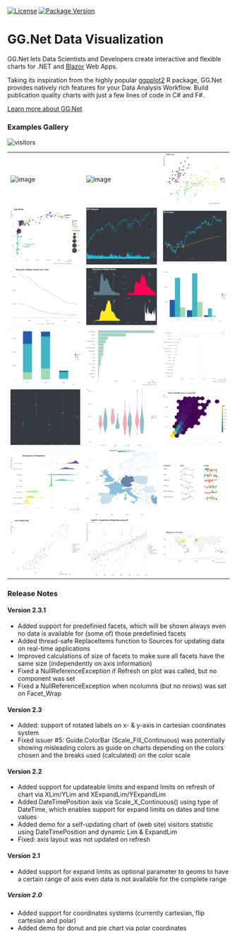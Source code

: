 [![License](https://img.shields.io/github/license/BlazorExtensions/Storage.svg?longCache=true&style=flat-square)](https://github.com/pablofrommars/GGNet/blob/master/LICENSE.TXT)
[![Package Version](https://img.shields.io/badge/nuget-v2.3.1-blue.svg?longCache=true&style=flat-square)](https://www.nuget.org/packages/Twins.Blazor.GGNet/2.3.1)
# GG.Net Data Visualization

GG.Net lets Data Scientists and Developers create interactive and flexible charts for .NET and [Blazor](https://dotnet.microsoft.com/apps/aspnet/web-apps/blazor) Web Apps.

Taking its inspiration from the highly popular [ggpplot2](https://ggplot2.tidyverse.org) R package, GG.Net provides natively rich features for your Data Analysis Workflow. Build publication quality charts with just a few lines of code in C# and F#.

[Learn more about GG.Net](https://pablofrommars.github.io/)

### Examples Gallery

![visitors](https://user-images.githubusercontent.com/52295393/103322181-774e1b00-4a3d-11eb-901b-62279e113ecb.gif) 

| | | |
|-|-|-|
![image](https://user-images.githubusercontent.com/52295393/103013648-ca0b6c80-453d-11eb-9370-50da64656f97.png) | ![image](https://user-images.githubusercontent.com/52295393/103013693-d8f21f00-453d-11eb-9124-44d3d98b65db.png) | ![](https://github.com/pablofrommars/GGNet.Site/blob/master/wwwroot/img/scatterplot.png)
![](https://github.com/pablofrommars/GGNet.Site/blob/master/wwwroot/img/bubbleplot.png) | ![](https://github.com/pablofrommars/GGNet.Site/blob/master/wwwroot/img/barchart.png) | ![](https://github.com/pablofrommars/GGNet.Site/blob/master/wwwroot/img/candlestick.png)
![](https://github.com/pablofrommars/GGNet.Site/blob/master/wwwroot/img/linechart.png) | ![](https://github.com/pablofrommars/GGNet.Site/blob/master/wwwroot/img/areachart.png) | ![](https://github.com/pablofrommars/GGNet.Site/blob/master/wwwroot/img/barplot.png) 
![](https://github.com/pablofrommars/GGNet.Site/blob/master/wwwroot/img/stacked.png) | ![](https://github.com/pablofrommars/GGNet.Site/blob/master/wwwroot/img/hbarplot.png) | ![](https://github.com/pablofrommars/GGNet.Site/blob/master/wwwroot/img/lolipop.png) 
![](https://github.com/pablofrommars/GGNet.Site/blob/master/wwwroot/img/errorbar.png) | ![](https://github.com/pablofrommars/GGNet.Site/blob/master/wwwroot/img/violin.png) | ![](https://github.com/pablofrommars/GGNet.Site/blob/master/wwwroot/img/hex.png) 
![](https://github.com/pablofrommars/GGNet.Site/blob/master/wwwroot/img/ridgeline.png) | ![](https://github.com/pablofrommars/GGNet.Site/blob/master/wwwroot/img/choropleth.png) | ![](https://github.com/pablofrommars/GGNet.Site/blob/master/wwwroot/img/sparkline.png) 
![](https://github.com/pablofrommars/GGNet.Site/blob/master/wwwroot/img/CFR.png) | ![](https://github.com/pablofrommars/GGNet.Site/blob/master/wwwroot/img/abline.png) | ![](https://github.com/pablofrommars/GGNet.Site/blob/master/wwwroot/img/bubblemap.png)

### Release Notes

#### Version 2.3.1
* Added support for predefinied facets, which will be shown always even no data is available for (some of) those predefinied facets
* Added thread-safe ReplaceItems function to Sources for updating data on real-time applications
* Improved calculations of size of facets to make sure all facets have the same size (independently on axis information)
* Fixed a NullReferenceException if Refresh on plot was called, but no component was set
* Fixed a NullReferenceException when ncolumns (but no nrows) was set on Facet_Wrap

#### Version 2.3
* Added: support of rotated labels on x- & y-axis in cartesian coordinates system
* Fixed issuer #5: Guide.ColorBar (Scale_Fill_Continuous) was potentially showing misleading colors as guide on charts depending on the colors chosen and the breaks used (calculated) on the color scale

#### Version 2.2
* Added support for updateable limits and expand limits on refresh of chart via XLim/YLim and XExpandLim/YExpandLim
* Added DateTimePosition axis via Scale_X_Continuous() using type of DateTime, which enables support for expand limits on dates and time values
* Added demo for a self-updating chart of (web site) visitors statistic using DateTimePosition and dynamic Lim & ExpandLim
* Fixed: axis layout was not updated on refresh

#### Version 2.1
* Added support for expand limits as optional parameter to geoms to have a certain range of axis even data is not available for the complete range

##### Version 2.0
* Added support for coordinates systems (currently cartesian, flip cartesian and polar)
* Added demo for donut and pie chart via polar coordinates
